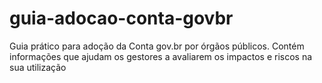 # guia-adocao-conta-govbr
Guia prático para adoção da Conta gov.br por órgãos públicos. Contém informações que ajudam os gestores a avaliarem os impactos e riscos na sua utilização
